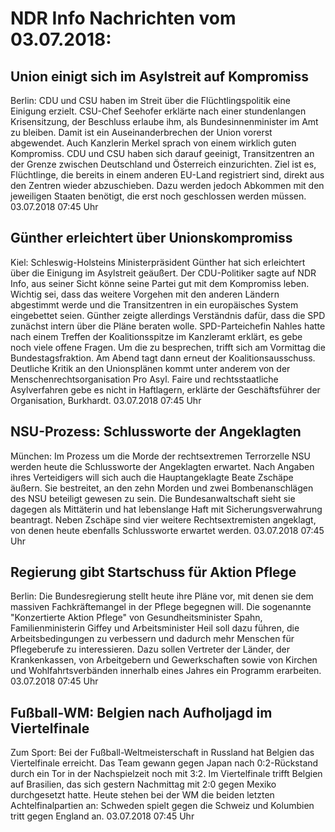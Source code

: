 # NDR Info Nachrichten vom 03.07.2018:


## Union einigt sich im Asylstreit auf Kompromiss
Berlin: CDU und CSU haben im Streit über die Flüchtlingspolitik eine Einigung erzielt. CSU-Chef Seehofer erklärte nach einer stundenlangen Krisensitzung, der Beschluss erlaube ihm, als Bundesinnenminister im Amt zu bleiben. Damit ist ein Auseinanderbrechen der Union vorerst abgewendet. Auch Kanzlerin Merkel sprach von einem wirklich guten Kompromiss. CDU und CSU haben sich darauf geeinigt, Transitzentren an der Grenze zwischen Deutschland und Österreich einzurichten. Ziel ist es, Flüchtlinge, die bereits in einem anderen EU-Land registriert sind, direkt aus den Zentren wieder abzuschieben. Dazu werden jedoch Abkommen mit den jeweiligen Staaten benötigt, die erst noch geschlossen werden müssen. 03.07.2018 07:45 Uhr 

## Günther erleichtert über Unionskompromiss
Kiel: Schleswig-Holsteins Ministerpräsident Günther hat sich erleichtert über die Einigung im Asylstreit geäußert. Der CDU-Politiker sagte auf NDR Info, aus seiner Sicht könne seine Partei gut mit dem Kompromiss leben. Wichtig sei, dass das weitere Vorgehen mit den anderen Ländern abgestimmt werde und die Transitzentren in ein europäisches System eingebettet seien. Günther zeigte allerdings Verständnis dafür, dass die SPD zunächst intern über die Pläne beraten wolle. SPD-Parteichefin Nahles hatte nach einem Treffen der Koalitionsspitze im Kanzleramt erklärt, es gebe noch viele offene Fragen. Um die zu besprechen, trifft sich am Vormittag die Bundestagsfraktion. Am Abend tagt dann erneut der Koalitionsausschuss. Deutliche Kritik an den Unionsplänen kommt unter anderem von der Menschenrechtsorganisation Pro Asyl. Faire und rechtsstaatliche Asylverfahren gebe es nicht in Haftlagern, erklärte der Geschäftsführer der Organisation, Burkhardt. 03.07.2018 07:45 Uhr 

## NSU-Prozess: Schlussworte der Angeklagten
München: Im Prozess um die Morde der rechtsextremen Terrorzelle NSU werden heute die Schlussworte der Angeklagten erwartet. Nach Angaben ihres Verteidigers will sich auch die Hauptangeklagte Beate Zschäpe äußern. Sie bestreitet, an den zehn Morden und zwei Bombenanschlägen des NSU beteiligt gewesen zu sein. Die Bundesanwaltschaft sieht sie dagegen als Mittäterin und hat lebenslange Haft mit Sicherungsverwahrung beantragt. Neben Zschäpe sind vier weitere Rechtsextremisten angeklagt, von denen heute ebenfalls Schlussworte erwartet werden. 03.07.2018 07:45 Uhr 

## Regierung gibt Startschuss für Aktion Pflege
Berlin: Die Bundesregierung stellt heute ihre Pläne vor, mit denen sie dem massiven Fachkräftemangel in der Pflege begegnen will. Die sogenannte "Konzertierte Aktion Pflege" von Gesundheitsminister Spahn, Familienministerin Giffey und Arbeitsminister Heil soll dazu führen, die Arbeitsbedingungen zu verbessern und dadurch mehr Menschen für Pflegeberufe zu interessieren. Dazu sollen Vertreter der Länder, der Krankenkassen, von Arbeitgebern und Gewerkschaften sowie von Kirchen und Wohlfahrtsverbänden innerhalb eines Jahres ein Programm erarbeiten. 03.07.2018 07:45 Uhr 

## Fußball-WM: Belgien nach Aufholjagd im Viertelfinale
Zum Sport: Bei der Fußball-Weltmeisterschaft in Russland hat Belgien das Viertelfinale erreicht. Das Team gewann gegen Japan nach 0:2-Rückstand durch ein Tor in der Nachspielzeit noch mit 3:2. Im Viertelfinale trifft Belgien auf Brasilien, das sich gestern Nachmittag mit 2:0 gegen Mexiko durchgesetzt hatte. Heute stehen bei der WM die beiden letzten Achtelfinalpartien an: Schweden spielt gegen die Schweiz und Kolumbien tritt gegen England an. 03.07.2018 07:45 Uhr 
